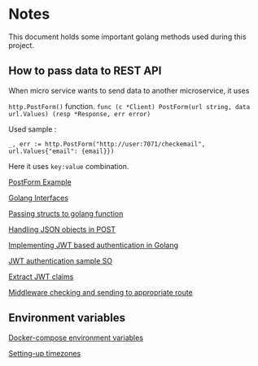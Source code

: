 # Notes

This document holds some important golang methods used during this project.

## How to pass data to REST API

When micro service wants to send data to another microservice, it uses 

`http.PostForm()` function. `func (c *Client) PostForm(url string, data url.Values) (resp *Response, err error)`

Used sample :

`_, err := http.PostForm("http://user:7071/checkemail", url.Values{"email": {email}})`

Here it uses `key:value` combination.

[PostForm Example](https://github.com/solderjs/http-examples/blob/master/go/post-form.go)

[Golang Interfaces](https://medium.com/better-programming/a-real-world-example-of-go-interfaces-98e89b2ddb67)

[Passing structs to golang function](https://stackoverflow.com/questions/29805583/how-can-i-pass-struct-to-function-as-parameter-in-go-lang)

[Handling JSON objects in POST](https://stackoverflow.com/questions/15672556/handling-json-post-request-in-go)

[Implementing JWT based authentication in Golang](https://www.sohamkamani.com/golang/2019-01-01-jwt-authentication/)

[JWT authentication sample SO](https://stackoverflow.com/questions/36236109/go-and-jwt-simple-authentication)

[Extract JWT claims](https://stackoverflow.com/questions/39859244/how-to-extract-the-claims-from-jwt-token)

[Middleware checking and sending to appropriate route](https://stackoverflow.com/questions/48899277/what-is-the-best-way-to-send-back-the-response-from-the-middle-ware-in-golang)

## Environment variables

[Docker-compose environment variables](https://docs.docker.com/compose/environment-variables/)

[Setting-up timezones](https://stackoverflow.com/questions/47498297/docker-compose-container-timezone)
